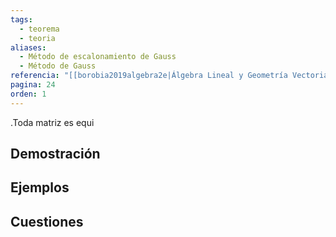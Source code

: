 ```yaml
---
tags:
  - teorema
  - teoria
aliases:
  - Método de escalonamiento de Gauss
  - Método de Gauss
referencia: "[[borobia2019algebra2e|Álgebra Lineal y Geometría Vectorial (2a ed)]]"
pagina: 24
orden: 1
---
```

.Toda matriz es equi

## Demostración

## Ejemplos

## Cuestiones
